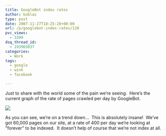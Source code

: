 ```yaml
---
title: GoogleBot index rates
author: koblas
type: post
date: 2007-11-27T18:25:28+00:00
url: /p/googlebot-index-rates/120
pvc_views:
  - 3209
dsq_thread_id:
  - 193965837
categories:
  - Work
tags:
  - google
  - wink
  - facebook

---
```

Just to share with the world some of the pain we&#8217;re seeing.&nbsp; Here&#8217;s the current graph of the rate of pages crawled per day by GoogleBot.

![][1]

As you can see, we&#8217;re on a trend down&#8230;&nbsp; This is absolutely insane!&nbsp; We&#8217;ve got 60,000 pages on our site, at a rate of 400 per day we&#8217;re looking at "forever" to be indexed.&nbsp; It doesn&#8217;t help of course that we&#8217;re not index at all.

 [1]: /uploads/2007/11/chart.png
